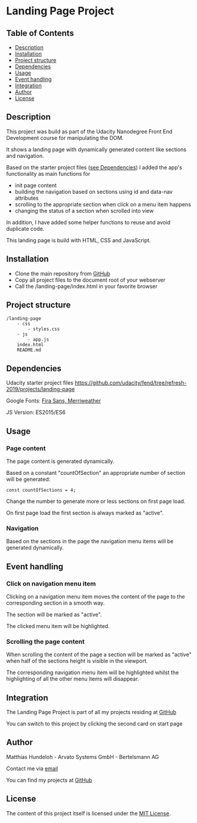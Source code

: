 # Landing Page Project

## Table of Contents

* [Description](#description)
* [Installation](#installation)
* [Project structure](#project-structure)
* [Dependencies](#dependencies)
* [Usage](#usage)
* [Event handling](#event-handling)
* [Integration](#integration)
* [Author](#author)
* [License](#license)

## Description

This project was build as part of the Udacity Nanodegree Front End Development course for manipulating the DOM.

It shows a landing page with dynamically generated content like sections and navigation.

Based on the starter project files ([see Dependencies](#dependencies)) I added the app's functionality as main functions for
* init page content
* building the navigation based on sections using id and data-nav attributes
* scrolling to the appropriate section when click on a menu item happens
* changing the status of a section when scrolled into view

In addition, I have added some helper functions to reuse and avoid duplicate code.

This landing page is build with HTML, CSS and JavaScript.

## Installation
- Clone the main repository from [GitHub](https://github.com/MHundeloh/MHundeloh.github.io)
- Copy all project files to the document root of your webserver
- Call the /landing-page/index.html in your favorite browser

## Project structure
```
/landing-page
    - css
        - styles.css
    - js
        - app.js
    index.html
    README.md
```

## Dependencies
Udacity starter project files <https://github.com/udacity/fend/tree/refresh-2019/projects/landing-page>

Google Fonts: [Fira Sans, Merriweather](https://fonts.googleapis.com/css?family=Fira+Sans:900|Merriweather&display=swap)

JS Version: ES2015/ES6

## Usage

### Page content
The page content is generated dynamically. 

Based on a constant "countOfSection" an appropriate number of section will be generated:
```
const countOfSections = 4;
```
Change the number to generate more or less sections on first page load.

On first page load the first section is always marked as "active".

### Navigation
Based on the sections in the page the navigation menu items will be generated dynamically.

## Event handling
### Click on navigation menu item
Clicking on a navigation menu item moves the content of the page to the corresponding section in a smooth way.

The section will be marked as "active".

The clicked menu item will be highlighted.

### Scrolling the page content
When scrolling the content of the page a section will be marked as "active" when half of the sections height is visible in the viewport.

The corresponding navigation menu item will be highlighted whilst the highlighting of all the other menu items will disappear. 

## Integration

The Landing Page Project is part of all my projects residing at [GitHub](https://github.com/MHundeloh.github.io)

You can switch to this project by clicking the second card on start page

## Author
Matthias Hundeloh - Arvato Systems GmbH - Bertelsmann AG

Contact me via [email](mailto:matthias.hundeloh@bertelsmann.de)

You can find my projects at [GitHub](https://github.com/MHundeloh)

## License
The content of this project itself is licensed under the [MIT License](../LICENSE).